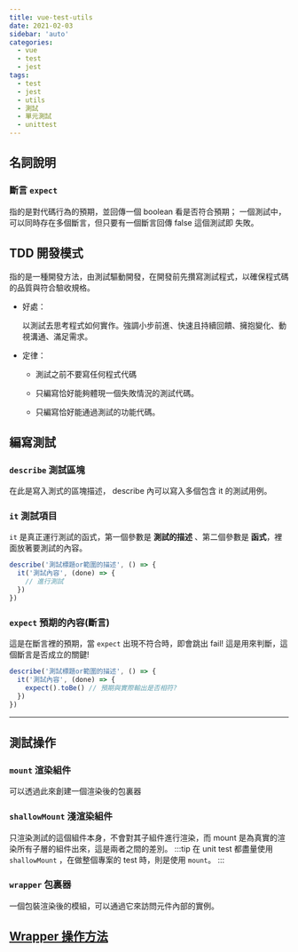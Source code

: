 ```yaml
---
title: vue-test-utils
date: 2021-02-03
sidebar: 'auto'
categories:
  - vue
  - test
  - jest
tags:
  - test
  - jest
  - utils
  - 測試
  - 單元測試
  - unittest
---
```


## 名詞說明

### 斷言 `expect`

指的是對代碼行為的預期，並回傳一個 boolean 看是否符合預期；
一個測試中，可以同時存在多個斷言，但只要有一個斷言回傳 false 這個測試即 失敗。

## TDD 開發模式

指的是一種開發方法，由測試驅動開發，在開發前先攢寫測試程式，以確保程式碼的品質與符合驗收規格。

- 好處：

  以測試去思考程式如何實作。強調小步前進、快速且持續回饋、擁抱變化、動視溝通、滿足需求。

- 定律：

  - 測試之前不要寫任何程式代碼

  - 只編寫恰好能夠體現一個失敗情況的測試代碼。

  - 只編寫恰好能通過測試的功能代碼。

## 編寫測試

### `describe` 測試區塊

在此是寫入測式的區塊描述， describe 內可以寫入多個包含 it 的測試用例。

### `it` 測試項目

`it` 是真正運行測試的函式，第一個參數是 **測試的描述** 、第二個參數是 **函式**，裡面放著要測試的內容。

```js {2-4}
describe('測試標題or範圍的描述', () => {
  it('測試內容', (done) => {
    // 進行測試
  })
})
```

### `expect` 預期的內容(斷言)

這是在斷言裡的預期，當 `expect` 出現不符合時，即會跳出 fail!
這是用來判斷，這個斷言是否成立的關鍵!

```js {3}
describe('測試標題or範圍的描述', () => {
  it('測試內容', (done) => {
    expect().toBe() // 預期與實際輸出是否相符?
  })
})
```

---

## 測試操作

### `mount` 渲染組件

可以透過此來創建一個渲染後的包裏器

### `shallowMount` 淺渲染組件

只渲染測試的這個組件本身，不會對其子組件進行渲染，而 mount 是為真實的渲染所有子層的組件出來，這是兩者之間的差別。
:::tip
在 unit test 都盡量使用 `shallowMount` ，在做整個專案的 test 時，則是使用 `mount`。
:::

### `wrapper` 包裏器

一個包裝渲染後的模組，可以通過它來訪問元件內部的實例。

## [Wrapper 操作方法](./wrapperApi.md)
